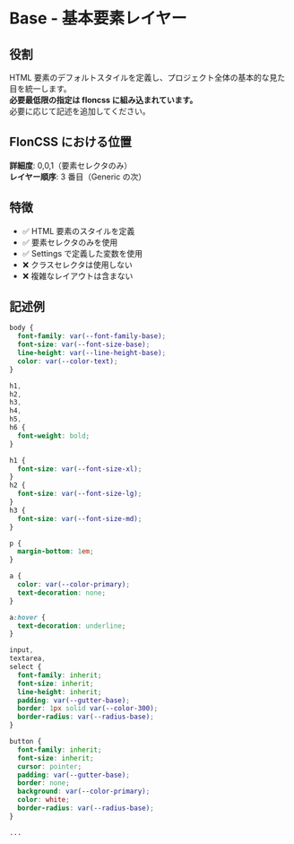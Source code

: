 # Base - 基本要素レイヤー

## 役割

HTML 要素のデフォルトスタイルを定義し、プロジェクト全体の基本的な見た目を統一します。  
**必要最低限の指定は floncss に組み込まれています。**  
必要に応じて記述を追加してください。

## FlonCSS における位置

**詳細度**: 0,0,1（要素セレクタのみ）  
**レイヤー順序**: 3 番目（Generic の次）

## 特徴

- ✅ HTML 要素のスタイルを定義
- ✅ 要素セレクタのみを使用
- ✅ Settings で定義した変数を使用
- ❌ クラスセレクタは使用しない
- ❌ 複雑なレイアウトは含まない

## 記述例

```css
body {
  font-family: var(--font-family-base);
  font-size: var(--font-size-base);
  line-height: var(--line-height-base);
  color: var(--color-text);
}

h1,
h2,
h3,
h4,
h5,
h6 {
  font-weight: bold;
}

h1 {
  font-size: var(--font-size-xl);
}
h2 {
  font-size: var(--font-size-lg);
}
h3 {
  font-size: var(--font-size-md);
}

p {
  margin-bottom: 1em;
}

a {
  color: var(--color-primary);
  text-decoration: none;
}

a:hover {
  text-decoration: underline;
}

input,
textarea,
select {
  font-family: inherit;
  font-size: inherit;
  line-height: inherit;
  padding: var(--gutter-base);
  border: 1px solid var(--color-300);
  border-radius: var(--radius-base);
}

button {
  font-family: inherit;
  font-size: inherit;
  cursor: pointer;
  padding: var(--gutter-base);
  border: none;
  background: var(--color-primary);
  color: white;
  border-radius: var(--radius-base);
}

...
```
